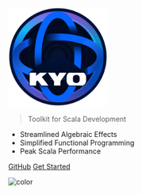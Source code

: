 <img src="https://raw.githubusercontent.com/getkyo/kyo/master/kyo.png" width="200" alt="Kyo">

> Toolkit for Scala Development

- Streamlined Algebraic Effects
- Simplified Functional Programming
- Peak Scala Performance

[GitHub](https://github.com/getkyo/kyo/)
[Get Started](#introduction)

<!-- background color -->
![color](#dff0f7)